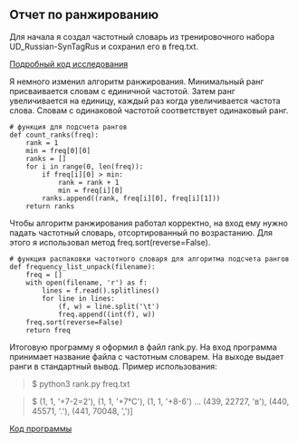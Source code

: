 ## Отчет по ранжированию

Для начала я создал частотный словарь из тренировочного набора UD_Russian-SynTagRus и сохранил его в freq.txt.

[Подробный код исследования](syntagrus_rank.md)


Я немного изменил алгоритм ранжирования. Минимальный ранг присваивается словам с единичной частотой. Затем ранг увеличивается на единицу, каждый раз когда увеличивается частота слова. Словам с одинаковой частотой соответствует одинаковый ранг.

```
# функция для подсчета рангов 
def count_ranks(freq):
    rank = 1
    min = freq[0][0]
    ranks = []
    for i in range(0, len(freq)):
        if freq[i][0] > min:
            rank = rank + 1
            min = freq[i][0]
        ranks.append((rank, freq[i][0], freq[i][1]))
    return ranks
```

Чтобы алгоритм ранжирования работал корректно, на вход ему нужно падать частотный словарь, отсортированный по возрастанию. Для этого я использовал метод freq.sort(reverse=False).

```
# функция распаковки частотного словаря для алгоритма подсчета рангов
def frequency_list_unpack(filename):
    freq = []
    with open(filename, 'r') as f:
        lines = f.read().splitlines()
        for line in lines:
            (f, w) = line.split('\t')
            freq.append((int(f), w))
    freq.sort(reverse=False)
    return freq
```

Итоговую программу я оформил в файл rank.py. На вход программа принимает название файла с частотным словарем. На выходе выдает ранги в стандартный вывод. Пример использования:

>  $ python3 rank.py freq.txt 

> $ (1, 1, '+7-2=2'), (1, 1, '+7°C'), (1, 1, '+8-6') ... (439, 22727, 'в'), (440, 45571, '.'), (441, 70048, ',')]

[Код программы](rank.py)
